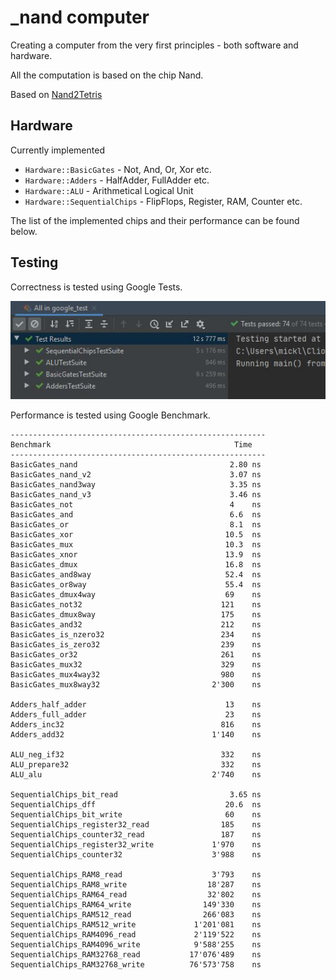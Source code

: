 # _nand computer
Creating a computer from the very first principles - both software and hardware. <p>
All the computation is based on the chip Nand. <p>
Based on [Nand2Tetris](https://www.nand2tetris.org/) <p>

## Hardware
Currently implemented 
- `Hardware::BasicGates` - Not, And, Or, Xor etc.
- `Hardware::Adders` - HalfAdder, FullAdder etc.
- `Hardware::ALU` - Arithmetical Logical Unit
- `Hardware::SequentialChips` - FlipFlops, Register, RAM, Counter etc.
<p>
The list of the implemented chips and their performance can be found below.

## Testing
Correctness is tested using Google Tests. <p>
![current results](docs/assets/gtests_screenshot.JPG) <p>
Performance is tested using Google Benchmark. <p>

```
---------------------------------------------------------
Benchmark                                         Time 
---------------------------------------------------------
BasicGates_nand                                  2.80 ns 
BasicGates_nand_v2                               3.07 ns 
BasicGates_nand3way                              3.35 ns 
BasicGates_nand_v3                               3.46 ns 
BasicGates_not                                   4    ns 
BasicGates_and                                   6.6  ns 
BasicGates_or                                    8.1  ns 
BasicGates_xor                                  10.5  ns 
BasicGates_mux                                  10.3  ns 
BasicGates_xnor                                 13.9  ns 
BasicGates_dmux                                 16.8  ns 
BasicGates_and8way                              52.4  ns 
BasicGates_or8way                               55.4  ns 
BasicGates_dmux4way                             69    ns 
BasicGates_not32                               121    ns 
BasicGates_dmux8way                            175    ns 
BasicGates_and32                               212    ns 
BasicGates_is_nzero32                          234    ns 
BasicGates_is_zero32                           239    ns 
BasicGates_or32                                261    ns 
BasicGates_mux32                               329    ns 
BasicGates_mux4way32                           980    ns 
BasicGates_mux8way32                         2'300    ns 
                                            
Adders_half_adder                               13    ns 
Adders_full_adder                               23    ns 
Adders_inc32                                   816    ns 
Adders_add32                                 1'140    ns 
                                            
ALU_neg_if32                                   332    ns 
ALU_prepare32                                  332    ns 
ALU_alu                                      2'740    ns  
                                            
SequentialChips_bit_read                         3.65 ns 
SequentialChips_dff                             20.6  ns 
SequentialChips_bit_write                       60    ns 
SequentialChips_register32_read                185    ns 
SequentialChips_counter32_read                 187    ns  
SequentialChips_register32_write             1'970    ns       
SequentialChips_counter32                    3'988    ns  

SequentialChips_RAM8_read                    3'793    ns  
SequentialChips_RAM8_write                  18'287    ns  
SequentialChips_RAM64_read                  32'802    ns  
SequentialChips_RAM64_write                149'330    ns  
SequentialChips_RAM512_read                266'083    ns  
SequentialChips_RAM512_write             1'201'081    ns  
SequentialChips_RAM4096_read             2'119'522    ns  
SequentialChips_RAM4096_write            9'588'255    ns  
SequentialChips_RAM32768_read           17'076'489    ns  
SequentialChips_RAM32768_write          76'573'758    ns  
```
